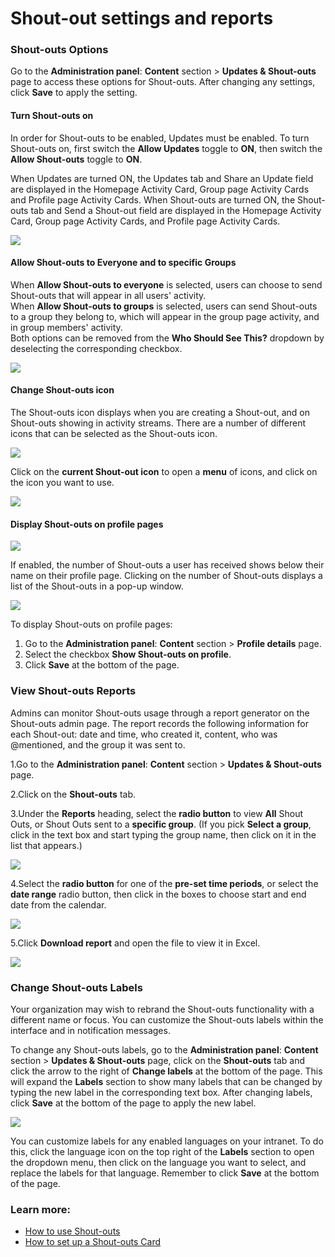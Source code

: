 # Shout-out settings and reports

### Shout-outs Options

Go to the **Administration panel**: **Content** section &gt; **Updates & Shout-outs** page to access these options for Shout-outs. After changing any settings, click **Save** to apply the setting.

#### **Turn Shout-outs on**

In order for Shout-outs to be enabled, Updates must be enabled. To turn Shout-outs on, first switch the **Allow Updates** toggle to **ON**, then switch the **Allow Shout-outs** toggle to **ON**.  
  
When Updates are turned ON, the Updates tab and Share an Update field are displayed in the Homepage Activity Card, Group page Activity Cards and Profile page Activity Cards. When Shout-outs are turned ON, the Shout-outs tab and Send a Shout-out field are displayed in the Homepage Activity Card, Group page Activity Cards, and Profile page Activity Cards.

![](../../.gitbook/assets/1%20%2813%29.png)

#### **Allow Shout-outs to Everyone and to specific Groups**

When **Allow Shout-outs to everyone** is selected, users can choose to send Shout-outs that will appear in all users' activity.  
When **Allow Shout-outs to groups** is selected, users can send Shout-outs to a group they belong to, which will appear in the group page activity, and in group members' activity.   
Both options can be removed from the **Who Should See This?** dropdown by deselecting the corresponding checkbox.

![](../../.gitbook/assets/2%20%283%29.jpg)

#### **Change Shout-outs icon**

The Shout-outs icon displays when you are creating a Shout-out, and on Shout-outs showing in activity streams. There are a number of different icons that can be selected as the Shout-outs icon.

![](../../.gitbook/assets/3%20%2817%29.jpg)

Click on the **current Shout-out icon** to open a **menu** of icons, and click on the icon you want to use.

![](../../.gitbook/assets/4%20%2834%29.png)

#### Display Shout-outs on profile pages

![](../../.gitbook/assets/5%20%283%29.png)

If enabled, the number of Shout-outs a user has received shows below their name on their profile page. Clicking on the number of Shout-outs displays a list of the Shout-outs in a pop-up window.

![](../../.gitbook/assets/6%20%2822%29.png)

  
To display Shout-outs on profile pages:

1. Go to the **Administration panel**: **Content** section &gt; **Profile details** page.
2. Select the checkbox **Show Shout-outs on profile**.
3. Click **Save** at the bottom of the page.

### View Shout-outs Reports

Admins can monitor Shout-outs usage through a report generator on the Shout-outs admin page. The report records the following information for each Shout-out: date and time, who created it, content, who was @mentioned, and the group it was sent to.

1.Go to the **Administration panel**: **Content** section &gt; **Updates & Shout-outs** page.

2.Click on the **Shout-outs** tab.

3.Under the **Reports** heading, select the **radio button** to view **All** Shout Outs, or Shout Outs sent to a **specific group**. \(If you pick **Select a group**, click in the text box and start typing the group name, then click on it in the list that appears.\)

![](../../.gitbook/assets/7%20%286%29.jpg)

4.Select the **radio button** for one of the **pre-set time periods**, or select the **date range** radio button, then click in the boxes to choose start and end date from the calendar.

![](../../.gitbook/assets/8%20%2811%29.png)

5.Click **Download report** and open the file to view it in Excel.

![](../../.gitbook/assets/5%20%286%29.jpg)

### Change Shout-outs Labels

Your organization may wish to rebrand the Shout-outs functionality with a different name or focus. You can customize the Shout-outs labels within the interface and in notification messages.  
  
To change any Shout-outs labels, go to the **Administration panel**: **Content** section &gt; **Updates & Shout-outs** page, click on the **Shout-outs** tab and click the arrow to the right of **Change labels** at the bottom of the page. This will expand the **Labels** section to show many labels that can be changed by typing the new label in the corresponding text box. After changing labels, click **Save** at the bottom of the page to apply the new label.

![](../../.gitbook/assets/aaa.jpg)

You can customize labels for any enabled languages on your intranet. To do this, click the language icon on the top right of the **Labels** section to open the dropdown menu, then click on the language you want to select, and replace the labels for that language. Remember to click **Save** at the bottom of the page.

### Learn more:

* [How to use Shout-outs](../../using-thoughtfarmer/basic-features/shout-outs.md)
* [How to set up a Shout-outs Card](../../using-thoughtfarmer/add-pages-and-sections/set-up-cards/shout-outs-card.md)

